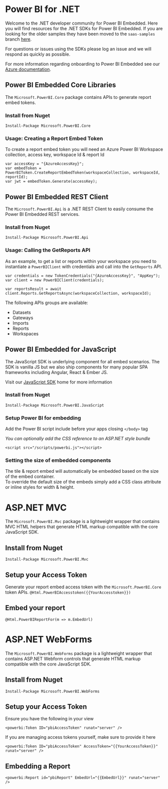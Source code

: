 # Power BI for .NET

Welcome to the .NET developer community for Power BI Embedded.  Here you will find resources for the .NET SDKs for Power BI Embedded.
If you are looking for the older samples they have been moved to the `saas-samples` branch [here](https://github.com/Microsoft/PowerBI-CSharp/tree/saas-samples).

For questions or issues using the SDKs please log an issue and we will respond as quickly as possible.

For more information regarding onboarding to Power BI Embedded see our [Azure documentation](https://azure.microsoft.com/en-us/services/power-bi-embedded/).

## Power BI Embedded Core Libraries
The `Microsoft.PowerBI.Core` package contains APIs to generate report embed tokens.

### Install from Nuget
`Install-Package Microsoft.PowerBI.Core`

### Usage: Creating a Report Embed Token
To create a report embed token you will need an Azure Power BI Workspace collection, access key, workspace Id & report Id

```
var accessKey = "{AzureAccessKey}";
var embedToken = PowerBIToken.CreateReportEmbedToken(workspaceCollection, workspaceId, reportId);
var jwt = embedToken.Generate(accessKey);

```

## Power BI Embedded REST Client
The `Microsoft.PowerBI.Api` is a .NET REST Client to easily consume the Power BI Embedded REST services.

### Install from Nuget
`Install-Package Microsoft.PowerBI.Api`

### Usage: Calling the GetReports API
As an example, to get a list or reports within your workspace you need to instantiate a `PowerBIClient` with credentials and call into the `GetReports` API.
```
var credentials = new TokenCredentials("{AzureAccessKey}", "AppKey");
var client = new PowerBIClient(credentials);

var reportsResult = await client.Reports.GetReportsAsync(workspaceCollection, workspaceId);

```

The following APIs groups are available:

- Datasets
- Gateways
- Imports
- Reports
- Workspaces

## Power BI Embedded for JavaScript
The JavaScript SDK is underlying component for all embed scenarios.  The SDK is vanilla JS but we also ship components for many popular SPA frameworks including Angular, React & Ember JS.  

Visit our [JavaScript SDK](https://github.com/Microsoft/powerbi-javascript) home for more information

### Install from Nuget
`Install-Package Microsoft.PowerBI.JavaScript`

### Setup Power BI for embedding
Add the Power BI script include before your apps closing `</body>` tag

*You can optionally add the CSS reference to an ASP.NET style bundle*

`<script src="/scripts/powerbi.js"></script>`

### Setting the size of embedded components
The tile & report embed will automatically be embedded based on the size of the embed container.  
To override the default size of the embeds simply add a CSS class attribute or inline styles for width & height.

# ASP.NET MVC
The `Microsoft.PowerBI.Mvc` package is a lightweight wrapper that contains MVC HTML helpers that generate HTML markup compatible with the core JavaScript SDK.

## Install from Nuget
`Install-Package Microsoft.PowerBI.Mvc`

## Setup your Access Token
Generate your report embed access token with the `Microsoft.PowerBI.Core` token APIs.
`@Html.PowerBIAccesstoken({{YourAccesstoken}})`

## Embed your report
`@Html.PowerBIReportFor(m => m.EmbedUrl)`

# ASP.NET WebForms
The `Microsoft.PowerBI.WebForms` package is a lightweight wrapper that contains ASP.NET Webform controls that generate HTML markup compatible with the core JavaScript SDK.
## Install from Nuget
`Install-Package Microsoft.PowerBI.WebForms`

## Setup your Access Token
Ensure you have the following in your view

`<powerbi:Token ID="pbiAccessToken" runat="server" />`

If you are managing access tokens yourself, make sure to provide it here

`<powerbi:Token ID="pbiAccessToken" AccessToken="{{YourAccessToken}}" runat="server" />`

## Embedding a Report

`<powerbi:Report id="pbiReport" EmbedUrl="{{EmbedUrl}}" runat="server" />`
